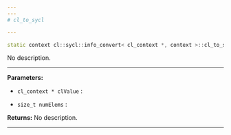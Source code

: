 ```yaml
---
---
# cl_to_sycl

---
```


```cpp
static context cl::sycl::info_convert< cl_context *, context >::cl_to_sycl(cl_context *clValue, size_t numElems)
```


No description.


---
**Parameters:**

 - `cl_context * clValue`
: 

 - `size_t numElems`
: 

**Returns:** No description.

---
